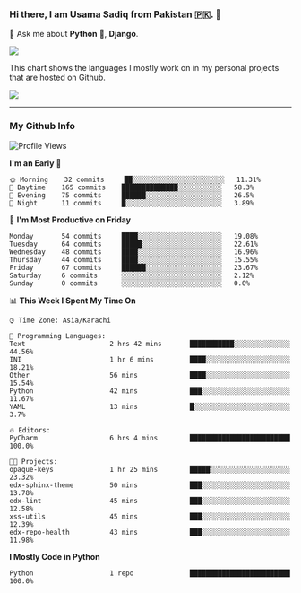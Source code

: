 ### Hi there, I am Usama Sadiq from Pakistan 🇵🇰. 👋

💬 Ask me about **Python** 🐍, **Django**. <!-- , Testing, Docker, Jenkins Automation, -->

<!--  
🗣 I love to talk about
  - Automating day-to-day stuff using Python
  - **Urdu Literature** 📚, **Anime** 💻, **Manga** 📜, **Light Novels** 📜, **Comics** 📱.  
-->

<img align="center" src="https://github-readme-stats.vercel.app/api?username=UsamaSadiq&custom_title=My Stats&show_icons=true&theme=dark&count_private=true&include_all_commits=true" />

This chart shows the languages I mostly work on in my personal projects that are hosted on Github.

<img align="center" src="https://github-readme-stats.vercel.app/api/top-langs/?username=UsamaSadiq&langs_count=10&layout=compact" />

--- 
### My Github Info
<!--START_SECTION:waka-->
![Profile Views](http://img.shields.io/badge/Profile%20Views-0-blue)

**I'm an Early 🐤** 

```text
🌞 Morning    32 commits     ██░░░░░░░░░░░░░░░░░░░░░░░   11.31% 
🌆 Daytime    165 commits    ██████████████░░░░░░░░░░░   58.3% 
🌃 Evening    75 commits     ██████░░░░░░░░░░░░░░░░░░░   26.5% 
🌙 Night      11 commits     █░░░░░░░░░░░░░░░░░░░░░░░░   3.89%

```
📅 **I'm Most Productive on Friday** 

```text
Monday       54 commits     ████░░░░░░░░░░░░░░░░░░░░░   19.08% 
Tuesday      64 commits     █████░░░░░░░░░░░░░░░░░░░░   22.61% 
Wednesday    48 commits     ████░░░░░░░░░░░░░░░░░░░░░   16.96% 
Thursday     44 commits     ████░░░░░░░░░░░░░░░░░░░░░   15.55% 
Friday       67 commits     ██████░░░░░░░░░░░░░░░░░░░   23.67% 
Saturday     6 commits      ░░░░░░░░░░░░░░░░░░░░░░░░░   2.12% 
Sunday       0 commits      ░░░░░░░░░░░░░░░░░░░░░░░░░   0.0%

```


📊 **This Week I Spent My Time On** 

```text
⌚︎ Time Zone: Asia/Karachi

💬 Programming Languages: 
Text                     2 hrs 42 mins       ███████████░░░░░░░░░░░░░░   44.56% 
INI                      1 hr 6 mins         ████░░░░░░░░░░░░░░░░░░░░░   18.21% 
Other                    56 mins             ████░░░░░░░░░░░░░░░░░░░░░   15.54% 
Python                   42 mins             ███░░░░░░░░░░░░░░░░░░░░░░   11.67% 
YAML                     13 mins             █░░░░░░░░░░░░░░░░░░░░░░░░   3.7%

🔥 Editors: 
PyCharm                  6 hrs 4 mins        █████████████████████████   100.0%

🐱‍💻 Projects: 
opaque-keys              1 hr 25 mins        █████░░░░░░░░░░░░░░░░░░░░   23.32% 
edx-sphinx-theme         50 mins             ███░░░░░░░░░░░░░░░░░░░░░░   13.78% 
edx-lint                 45 mins             ███░░░░░░░░░░░░░░░░░░░░░░   12.58% 
xss-utils                45 mins             ███░░░░░░░░░░░░░░░░░░░░░░   12.39% 
edx-repo-health          43 mins             ███░░░░░░░░░░░░░░░░░░░░░░   11.98%

```

**I Mostly Code in Python** 

```text
Python                   1 repo              █████████████████████████   100.0%

```



<!--END_SECTION:waka-->
<!--
**UsamaSadiq/UsamaSadiq** is a ✨ _special_ ✨ repository because its `README.md` (this file) appears on your GitHub profile.

Here are some ideas to get you started:

- 🔭 I’m currently working on ...
- 🌱 I’m currently learning ...
- 👯 I’m looking to collaborate on ...
- 🤔 I’m looking for help with ...
- 📫 How to reach me: ...
- 😄 Pronouns: ...
- ⚡ Fun fact: ...
-->
